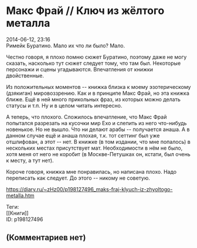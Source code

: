 Макс Фрай // Ключ из жёлтого металла
====================================

  
2014-06-12, 23:16  
 Римейк Буратино. Мало их что ли было? Мало.   
   
 Честно говоря, я плохо помню сюжет Буратино, поэтому даже не могу сказать, насколько тут сюжет следует тому, что там был. Некоторые персонажи и сцены угадываются. Впечатления от книжки двойственные.   
   
 Из положительных моментов -- книжка близка к моему эзотерическому (дзякиган) мировоззрению. Как и в принципе Макс Фрай, но эта книжка ближе. Ещё в ней много прикольных фраз, из которых можно делать статусы и т.п. Ну и в целом читать интересно.   
   
 А теперь, что плохого. Сложилось впечатление, что Макс Фрай попытался разрезать на кусочки мир Ехо и слепить из него что-нибудь новенькое. Но не вышло. Что ни делают арабы -- получается анаша. А в данном случае ещё и анаша плохая, т.к. тот сеттинг был уже отшлифован, а этот -- нет. В книжке (в том издании, что мне попалось) в нескольких местах присутствует мат. Необходимости в нём не было, хотя меня от него не коробит (в Москве-Петушках он, кстати, был очень к месту, а тут нет).   
   
 Короче говоря, книжка мне понравилась, но написана плохо. Надо переписать как следует. До этого -- никому не советую.   
  
<https://diary.ru/~zHz00/p198127496_maks-fraj-klyuch-iz-zhyoltogo-metalla.htm>  
  
Теги:  
[[Книги]]  
ID: p198127496  


(Комментариев нет)
------------------